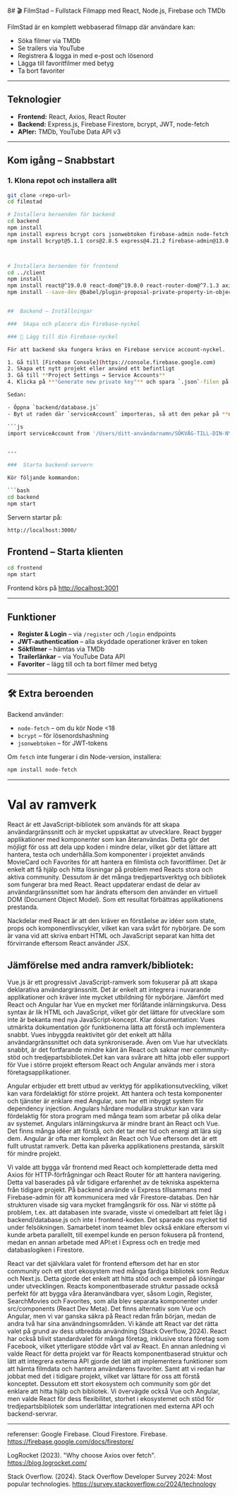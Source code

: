 8# 🎬 FilmStad – Fullstack Filmapp med React, Node.js, Firebase och TMDb

FilmStad är en komplett webbaserad filmapp där användare kan:

-  Söka filmer via TMDb
-  Se trailers via YouTube
-  Registrera & logga in med e-post och lösenord
-  Lägga till favoritfilmer med betyg
-  Ta bort favoriter

---


##  Teknologier

- **Frontend:** React, Axios, React Router
- **Backend:** Express.js, Firebase Firestore, bcrypt, JWT, node-fetch
- **APIer:** TMDb, YouTube Data API v3

---

##  Kom igång – Snabbstart

### 1. Klona repot och installera allt

```bash
git clone <repo-url>
cd filmstad

# Installera beroenden för backend
cd backend
npm install
npm install express bcrypt cors jsonwebtoken firebase-admin node-fetch
npm install bcrypt@5.1.1 cors@2.8.5 express@4.21.2 firebase-admin@13.0.2 jsonwebtoken@9.0.2 node-fetch@3.3.2



# Installera beroenden för frontend
cd ../client
npm install
npm install react@^19.0.0 react-dom@^19.0.0 react-router-dom@^7.1.3 axios@^1.7.9 react-scripts@5.0.1 web-vitals@^4.2.4 cra-template@1.2.0
npm install --save-dev @babel/plugin-proposal-private-property-in-object@^7.21.11


##  Backend – Inställningar

###  Skapa och placera din Firebase-nyckel

### 🔐 Lägg till din Firebase-nyckel

För att backend ska fungera krävs en Firebase service account-nyckel.

1. Gå till [Firebase Console](https://console.firebase.google.com)
2. Skapa ett nytt projekt eller använd ett befintligt
3. Gå till **Project Settings → Service Accounts**
4. Klicka på **"Generate new private key"** och spara `.json`-filen på din dator

Sedan:

- Öppna `backend/database.js`
- Byt ut raden där `serviceAccount` importeras, så att den pekar på **din lokala sökväg**

```js
import serviceAccount from '/Users/ditt-användarnamn/SÖKVÄG-TILL-DIN-NYCKEL.json' assert { type: "json" };


---

###  Starta backend-servern

Kör följande kommandon:

```bash
cd backend
npm start
```

Servern startar på:

```
http://localhost:3000/
```

## Frontend – Starta klienten

```bash
cd frontend
npm start
```

Frontend körs på [http://localhost:3001](http://localhost:3001)

---

##  Funktioner

- **Register & Login** – via `/register` och `/login` endpoints
- **JWT-authentication** – alla skyddade operationer kräver en token
- **Sökfilmer** – hämtas via TMDb
- **Trailerlänkar** – via YouTube Data API
- **Favoriter** – lägg till och ta bort filmer med betyg

---

## 🛠 Extra beroenden

Backend använder:

- `node-fetch` – om du kör Node <18
- `bcrypt` – för lösenordshashning
- `jsonwebtoken` – för JWT-tokens

Om `fetch` inte fungerar i din Node-version, installera:
```bash
npm install node-fetch
```

---

# Val av ramverk

React är ett JavaScript-bibliotek som används för att skapa användargränssnitt och är mycket uppskattat av utvecklare.  React bygger applikationer med komponenter som kan återanvändas. Detta gör det möjligt för oss att dela upp koden i mindre delar, vilket gör det lättare att hantera, testa och underhålla.Som komponenter i projektet används MovieCard och Favorites för att hantera en filmlista och favoritfilmer. Det är enkelt att få hjälp och hitta lösningar på problem med Reacts stora och aktiva community. Dessutom är det många tredjepartsverktyg och bibliotek som fungerar bra med React. React uppdaterar endast de delar av användargränssnittet som har ändrats eftersom den använder en virtuell DOM (Document Object Model). Som ett resultat förbättras applikationens prestanda.

Nackdelar med React är att den kräver en förståelse av idéer som state, props och komponentlivscykler, vilket kan vara svårt för nybörjare.  De som är vana vid att skriva enbart HTML och JavaScript separat kan hitta det förvirrande eftersom React använder JSX.

## Jämförelse med andra ramverk/bibliotek:

Vue.js är ett progressivt JavaScript-ramverk som fokuserar på att skapa deklarativa användargränssnitt. Det är enkelt att integrera i nuvarande applikationer och kräver inte mycket utbildning för nybörjare. Jämfört med React och Angular har Vue en mycket mer förlåtande inlärningskurva. Dess syntax är lik HTML och JavaScript, vilket gör det lättare för utvecklare som inte är bekanta med nya JavaScript-koncept.
Klar dokumentation: Vues utmärkta dokumentation gör funktionerna lätta att förstå och implementera snabbt. Vues inbyggda reaktivitet gör det enkelt att hålla användargränssnittet och data synkroniserade.
Även om Vue har utvecklats snabbt, är det fortfarande mindre känt än React och saknar mer community-stöd och tredjepartsbibliotek.Det kan vara svårare att hitta jobb eller support för Vue i större projekt eftersom React och Angular används mer i stora företagsapplikationer.

Angular erbjuder ett brett utbud av verktyg för applikationsutveckling, vilket kan vara fördelaktigt för större projekt. Att hantera och testa komponenter och tjänster är enklare med Angular, som har ett inbyggt system för dependency injection. Angulars hårdare modulära struktur kan vara fördelaktig för stora program med många team som arbetar på olika delar av systemet. Angulars inlärningskurva är mindre brant än React och Vue. Det finns många idéer att förstå, och det tar mer tid och energi att lära sig dem. Angular är ofta mer komplext än React och Vue eftersom det är ett fullt utrustat ramverk. Detta kan påverka applikationens prestanda, särskilt för mindre projekt.

Vi valde att bygga vår frontend med React och kompletterade detta med Axios för HTTP-förfrågningar och React Router för att hantera navigering. Detta val baserades på vår tidigare erfarenhet av de tekniska aspekterna från tidigare projekt. På backend använde vi Express tillsammans med Firebase-admin för att kommunicera med vår Firestore-databas. Den här strukturen visade sig vara mycket framgångsrik för oss. När vi stötte på problem, t.ex. att databasen inte svarade, visste vi omedelbart att felet låg i backend/database.js och inte i frontend-koden. Det sparade oss mycket tid under felsökningen. Samarbetet inom teamet blev också enklare eftersom vi kunde arbeta parallellt, till exempel kunde en person fokusera på frontend, medan en annan arbetade med API:et i Express och en tredje med databaslogiken i Firestore.


React var det självklara valet för frontend eftersom det har en stor community och ett stort ekosystem med många färdiga bibliotek som Redux och Next.js. Detta gjorde det enkelt att hitta stöd och exempel på lösningar under utvecklingen. Reacts komponentbaserade struktur passade också perfekt för att bygga våra återanvändbara vyer, såsom Login, Register, SearchMovies och Favorites, som alla blev separata komponenter under src/components (React Dev Meta). Det finns alternativ som Vue och Angular, men vi var ganska säkra på React redan från början, medan de andra två har sina användningsområden. Vi kände att React var det rätta valet på grund av dess utbredda användning (Stack Overflow, 2024). React har också blivit standardvalet för många företag, inklusive stora företag som Facebook, vilket ytterligare stödde vårt val av React. En annan anledning vi valde React för detta projekt var för Reacts komponentbaserad struktur och lätt att integrera externa API
gjorde det lätt att implementera funktioner som att hämta filmdata och hantera användarens favoriter. Samt att vi redan har jobbat med det i tidigare projekt, vilket var lättare för oss att förstå konceptet. Dessutom  ett stort ekosystem och community som gör det enklare att hitta hjälp och bibliotek. Vi övervägde också Vue och Angular, men valde React för dess flexibilitet, storhet i ekosystemet och stöd för tredjepartsbibliotek som underlättar integrationen med externa API och backend-servrar. 

---
referenser:
Google Firebase. Cloud Firestore. Firebase. https://firebase.google.com/docs/firestore/

LogRocket (2023). "Why choose Axios over fetch". https://blog.logrocket.com/

Stack Overflow. (2024). Stack Overflow Developer Survey 2024: Most popular technologies. https://survey.stackoverflow.co/2024/technology
